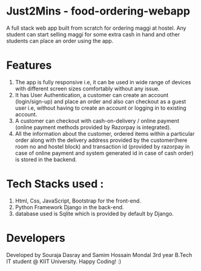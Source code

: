 # Just2Mins - food-ordering-webapp
A full stack web app built from scratch for ordering maggi at hostel. Any student can start selling maggi for some extra cash in hand and other students can place an order using the app.

# Features
1. The app is fully responsive i.e, it can be used in wide range of devices with different screen sizes comfortably without any issue.
2. It has User Authentication, a customer can create an account (login/sign-up) and place an order and also can checkout as a guest user i.e, without having to create an account or logging in to existing account.
3. A customer can checkout with cash-on-delivery / online payment (online payment methods provided by Razorpay is integrated).
4. All the information about the customer, ordered items within a particular order along with the delivery address provided by the customer(here room no and hostel block) and transaction id (provided by razorpay in case of online payment and system generated id in case of cash order) is stored in the backend. 

# Tech Stacks used : 
1. Html, Css, JavaScript, Bootstrap for the front-end.
2. Python Framework Django in the back-end.
3. database used is Sqlite which is provided by default by Django.

# Developers
Developed by Souraja Dasray and Samim Hossain Mondal 3rd year B.Tech IT student @ KIIT University.
Happy Coding! :)
